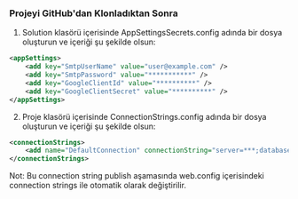 ﻿### Projeyi GitHub'dan Klonladıktan Sonra

1. Solution klasörü içerisinde AppSettingsSecrets.config adında bir dosya oluşturun ve içeriği şu şekilde olsun:

```xml
<appSettings>
	<add key="SmtpUserName" value="user@example.com" />
	<add key="SmtpPassword" value="***********" />
	<add key="GoogleClientId" value="**********" />
	<add key="GoogleClientSecret" value="**********" />
</appSettings>
```

2. Proje klasörü içerisinde ConnectionStrings.config adında bir dosya oluşturun ve içeriği şu şekilde olsun:

```xml
<connectionStrings>
	<add name="DefaultConnection" connectionString="server=***;database=***;user id=***;password=***" providerName="System.Data.SqlClient" />
</connectionStrings>
```

Not: Bu connection string publish aşamasında web.config içerisindeki connection strings ile otomatik olarak değiştirilir.
